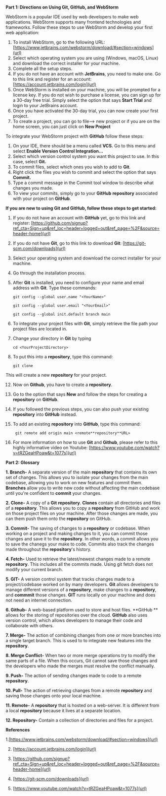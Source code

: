 **Part 1: Directions on Using **Git**, **GitHub**, and **WebStorm****

WebStorm is a popular IDE used by web developers to make web applications. WebStorm supports many frontend technologies and frameworks. Follow these steps to use WebStorm and develop your first web application:

1. To install WebStorm, go to the following URL: [https://www.jetbrains.com/webstorm/download/#section=windows](url)
2. Select which operating system you are using (Windows, macOS, Linux) and download the correct installer for your machine.
3. Complete all the setup steps. 
4. If you do not have an account with **JetBrains**, you need to make one. Go to this link and register for an account: [https://account.jetbrains.com/login](url)
5. Once WebStorm is installed on your machine, you will be prompted for a license key. If you do not wish to purchase a license, you can sign up for a 30-day free trial. Simply select the option that says **Start Trial** and login to your JetBrains account.
6. Once you have activated the 30-day trial, you can now create your first project.
7. To create a project, you can go to file--> new project or if you are on the home screen, you can just click on **New Project**

To integrate your WebStorm project with **GitHub** follow these steps:

1. On your IDE, there should be a menu called **VCS.** Go to this menu and select **Enable Version Control Integration...**
2. Select which version control system you want this project to use. In this case, select **Git.**
3. To commit files, select which ones you wish to add to **Git**.
4. Right click the files you wish to commit and select the option that says **Commit.**
5. Type a commit message in the Commit tool window to describe what changes you made.
6. To view your commits, simply go to your **GitHub** **repository** associated with your project on **GitHub**.

**If you are new to using **Git** and **GitHub**, follow these steps to get started:**

1. If you do not have an account with **GitHub** yet, go to this link and register:
   [https://github.com/signup?ref_cta=Sign+up&ref_loc=header+logged+out&ref_page=%2F&source=header-home](url)
   
2. If you do not have **Git**, go to this link to download **Git**: [https://git-scm.com/downloads](url)
3. Select your operating system and download the correct installer for your machine.
4. Go through the installation process.
5. After **Git** is installed, you need to configure your name and email address with **Git**. Type these commands:

     `git config --global user.name "<YourName>"`
   
     `git config --global user.email "<YourEmail>"`
   
     `git config --global init.default branch main`
   

7. To integrate your project files with **Git**, simply retrieve the file path your project files are located in.
8. Change your directory in **Git** by typing


     `cd <YourProjectDirectory>`

   
10. To put this into a **repository**, type this command:

        git clone
    
   This will create a new **repository** for your project.

12. Now on **Github**, you have to create a **repository**.
13. Go to the option that says **New** and follow the steps for creating a **repository** on **GitHub**.
14. If you followed the previous steps, you can also push your existing **repository** into **GitHub** instead.
15. To add an existing **repository** into **GitHub**, type this command:

         git remote add origin main <remote**repository**URL>

16. For more information on how to use **Git** and **Github**, please refer to this highly informative video on Youtube: [https://www.youtube.com/watch?v=tRZGeaHPoaw&t=1077s](url)
 

**Part 2: Glossary**

**1. Branch-** A separate version of the main **repository** that contains its own set of changes. This allows you to isolate your changes from the main codebase, allowing you to work on new features and commit them. **Branches** allow you to write new code without affecting the main codebase until you're confident to **commit** your changes.

**2. Clone-** A copy of a **Git** **repository**. **Clones** contain all directories and files of a **repository**. This allows you to copy a **repository** from GitHub and work on those project files on your machine. After those changes are made, you can them push them onto the **repository** on GitHub.
   
**3. Commit-** The saving of changes to a **repository** or codebase. When working on a project and making changes to it, you can commit those changes and save it to the **repository**. In other words, a commit allows you to save the chanegs your make to code. Commits also track the changes made throughout the **repository**'s history. 
   
**4. Fetch-** Used to retrieve the latest/newest changes made to a remote **repository**. This includes all the commits made. Using git fetch does not modify your current branch. 

**5. GIT-** A version control system that tracks changes made to a project/codebase worked on by many developers. **Git** allows developers to manage different versions of a **repository**, make changes to a **repository**, and **commmit** those changes. **GIT** runs locally on your machine and does not need an internet connection.
    
**6. Github-** A web-based platform used to store and host files. **GitHub ** allows for the storing of repositories over the cloud. **GitHub** also uses version control, which allows developers to manage their code and collaborate with others. 
    
**7. Merge-** The action of combining changes from one or more branches into a single target branch. This is used to to integrate new features into the **repository**.
    
**8. Merge Conflict-** When two or more merge operations try to modify the same parts of a file. When this occurs, Git cannot save those changes and the developers who made the merges must resolve the conflict manually.
    
**9. Push-** The action of sending changes made to code to a remote **repository**.
    
**10. Pull-** The action of retrieving changes from a remote **repository** and saving those changes onto your local machine.
    
**11. Remote-** A **repository** that is hosted on a web-server. It is different from a local **repository** because it lives at a separate location. 
    
**12. **Repository**-** Contain a collection of directories and files for a project.
    



**References**

1.[https://www.jetbrains.com/webstorm/download/#section=windows](url)

2. [https://account.jetbrains.com/login](url)
   
3. [https://github.com/signup?ref_cta=Sign+up&ref_loc=header+logged+out&ref_page=%2F&source=header-home](url)
   
4. [https://git-scm.com/downloads](url)
   
5. [https://www.youtube.com/watch?v=tRZGeaHPoaw&t=1077s](url)



















